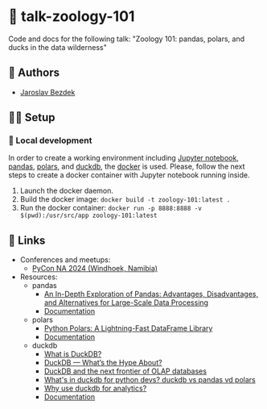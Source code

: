 # :rocket: talk-zoology-101

Code and docs for the following talk: "Zoology 101: pandas, polars, and ducks in the data wilderness"

## :pencil: Authors

- [Jaroslav Bezdek](https://www.github.com/jardabezdek)

## :construction_worker_man: Setup

### :wrench: Local development

In order to create a working environment including [Jupyter notebook](https://jupyter.org/),
[pandas](https://pandas.pydata.org/), [polars](https://pola.rs/), and [duckdb](https://duckdb.org/),
the [docker](https://www.docker.com/) is used. Please, follow the next steps to create a docker
container with Jupyter notebook running inside.

1. Launch the docker daemon.
1. Build the docker image: `docker build -t zoology-101:latest .`
1. Run the docker container: `docker run -p 8888:8888 -v $(pwd):/usr/src/app zoology-101:latest`

## :link: Links

- Conferences and meetups:
  - [PyCon NA 2024 (Windhoek, Namibia)](https://na.pycon.org/)
- Resources:
  - pandas
    - [An In-Depth Exploration of Pandas: Advantages, Disadvantages, and Alternatives for Large-Scale Data Processing](https://medium.com/@sajidkhan.sjic/an-in-depth-exploration-of-pandas-advantages-disadvantages-and-alternatives-for-large-scale-data-cedf0b3d04aa)
    - [Documentation](https://pandas.pydata.org/docs/)
  - polars
    - [Python Polars: A Lightning-Fast DataFrame Library](https://realpython.com/polars-python/)
    - [Documentation](https://docs.pola.rs/py-polars/html/reference/)
  - duckdb
    - [What is DuckDB?](https://glossary.airbyte.com/term/duckdb/)
    - [DuckDB — What’s the Hype About?](https://betterprogramming.pub/duckdb-whats-the-hype-about-5d46aaa73196)
    - [DuckDB and the next frontier of OLAP databases](https://kojo.blog/duckdb/)
    - [What's in duckdb for python devs? duckdb vs pandas vd polars](https://motherduck.com/blog/duckdb-versus-pandas-versus-polars/)
    - [Why use duckdb for analytics?](https://motherduck.com/blog/six-reasons-duckdb-slaps/)
    - [Documentation](https://duckdb.org/docs/)

